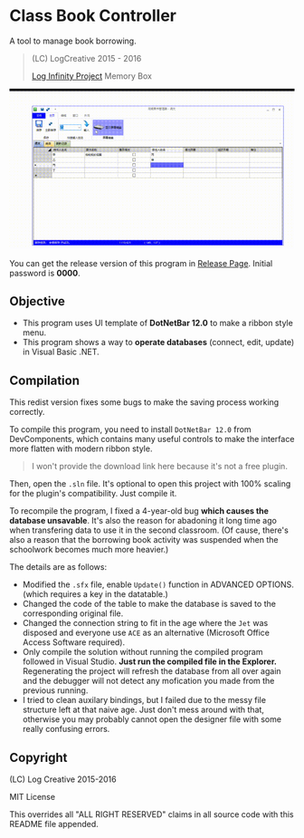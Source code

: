 # Class Book Controller

A tool to manage book borrowing.

> (LC) LogCreative 2015 - 2016
> 
> [Log Infinity Project](https://github.com/LogCreative/LogInfinity) Memory Box

![](program.gif)

You can get the release version of this program in [Release Page](https://github.com/LogCreative/ClassBookController/releases). Initial password is **0000**.

## Objective

- This program uses UI template of **DotNetBar 12.0** to make a ribbon style menu.
- This program shows a way to **operate databases** (connect, edit, update) in Visual Basic .NET.

## Compilation

This redist version fixes some bugs to make the saving process working correctly.

To compile this program, you need to install `DotNetBar 12.0` from DevComponents, which contains many useful controls to make the interface more flatten with modern ribbon style.

> I won't provide the download link here because it's not a free plugin.

Then, open the `.sln` file. It's optional to open this project with 100% scaling for the plugin's compatibility. Just compile it.

To recompile the program, I fixed a 4-year-old bug **which causes the database unsavable**. It's also the reason for abadoning it long time ago when transfering data to use it in the second classroom. (Of cause, there's also a reason that the borrowing book activity was suspended when the schoolwork becomes much more heavier.)

The details are as follows:
- Modified the `.sfx` file, enable `Update()` function in ADVANCED OPTIONS. (which requires a key in the datatable.)
- Changed the code of the table to make the database is saved to the corresponding original file.
- Changed the connection string to fit in the age where the `Jet` was disposed and everyone use `ACE` as an alternative (Microsoft Office Access Software required).
- Only compile the solution without running the compiled program followed in Visual Studio. **Just run the compiled file in the Explorer.** Regenerating the project will refresh the database from all over again and the debugger will not detect any mofication you made from the previous running.
- I tried to clean auxilary bindings, but I failed due to the messy file structure left at that naive age. Just don't mess around with that, otherwise you may probably cannot open the designer file with some really confusing errors.

## Copyright

(LC) Log Creative 2015-2016

MIT License

This overrides all "ALL RIGHT RESERVED" claims in all source code with this README file appended.